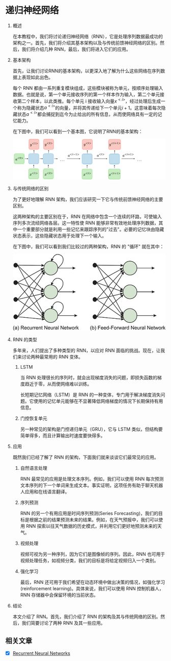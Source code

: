 # 递归神经网络

1. 概述

    在本教程中，我们将讨论递归神经网络（RNN），它是处理序列数据最成功的架构之一。首先，我们将介绍其基本架构以及与传统前馈神经网络的区别。然后，我们将介绍几种 RNN，最后，我们将进入它们的应用。

2. 基本架构

    首先，让我们讨论RNN的基本架构，以更深入地了解为什么这些网络在序列数据上表现如此出色。

    每个 RNN 都由一系列重复模块组成，这些模块被称为单元，按顺序处理输入数据。也就是说，第一个单元接收序列的第一个样本作为输入，第二个单元接收第二个样本，以此类推。每个单元 i 接收输入向量$x^{<i>}$，经过处理后生成一个称为隐藏状态$a^{<i>}$的向量，并将其传递给下一个单元$i+1$。这意味着每次隐藏状态$a^{<i>}$都会捕捉到迄今为止给出的所有信息，从而使网络具有一定的记忆能力。

    在下图中，我们可以看到一个基本图，它说明了RNN的基本架构：

    ![RNN](pic/rnn.webp)

3. 与传统网络的区别

    为了更好地理解 RNN 架构，我们应该研究一下它与传统前馈神经网络的主要区别。

    这两种架构的主要区别在于，RNN 在网络中包含一个连续的环路，可使输入序列多次流经网络各层。这一特性使 RNN 能够非常有效地处理序列数据，其中一个重要部分就是利用一些记忆来跟踪序列的"过去"。必要的记忆块由隐藏状态表示，这些隐藏状态用于处理下一个输入。

    在下图中，我们可以看到我们比较过的两种架构，RNN 的 "循环" 就在其中：

    ![RNN与前馈](pic/rnn_vs_feed.jpg)

4. RNN 的类型

    多年来，人们提出了多种类型的 RNN，以应对 RNN 面临的挑战。现在，让我们来讨论两种最常用的 RNN 变体。

    1. LSTM

        当 RNN 处理很长的序列时，就会出现梯度消失的问题，即损失函数的梯度趋近于零，从而使网络难以训练。

        长短期记忆网络（LSTM）是 RNN 的一种变体，专门用于解决梯度消失问题。它使用的记忆单元能够在不显著降低网络梯度的情况下长期保持有用信息。

    2. 门控恢复单元

        另一种常见的架构是门控递归单元（GRU），它与 LSTM 类似，但结构要简单得多，而且计算输出时速度要快得多。

5. 应用

    既然我们已经了解了 RNN 的架构，下面我们就来谈谈它们最常见的应用。

    1. 自然语言处理

        RNN 最常见的应用是处理文本序列。例如，我们可以使用 RNN 每次预测文本序列的下一个单词来生成文本。事实证明，这项任务有助于聊天机器人应用和在线语言翻译。

    2. 序列预测

        RNN 的另一个有用应用是时间序列预测(Series Forecasting)，我们的目标是根据之前的结果预测未来的结果。例如，在天气预报中，我们可以使用 RNN 探索以往天气数据的历史模式，并利用它们更好地预测未来的天气。

    3. 视频处理

        视频可视为另一种序列，因为它们是图像帧的序列。因此，RNN 也可用于视频处理任务，如视频分类，我们的目标是将给定视频归入一个类别。

    4. 强化学习

        最后，RNN 还可用于我们希望在动态环境中做出决策的情况，如强化学习(reinforcement learning)。具体来说，我们可以使用 RNN 控制机器人，RNN 存储器中会保留环境的当前状态。

6. 结论

    本文介绍了 RNN。首先，我们介绍了 RNN 的架构及其与传统网络的区别。然后，我们简要讨论了两种 RNN 及其一些应用。

## 相关文章

- [x] [Recurrent Neural Networks](https://www.baeldung.com/cs/recurrent-neural-networks)
